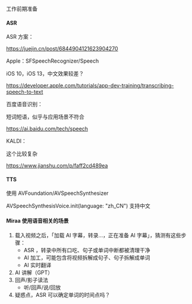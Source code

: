 工作前期准备

#### ASR

ASR 方案：

https://juejin.cn/post/6844904121623904270

Apple：SFSpeechRecognizer/Speech

iOS 10，iOS 13，中文效果较差？

https://developer.apple.com/tutorials/app-dev-training/transcribing-speech-to-text

百度语音识别：

短词短语，似乎与应用场景不符合

https://ai.baidu.com/tech/speech

KALDI：

这个比较复杂

https://www.jianshu.com/p/faff2cd489ea

#### TTS

使用 AVFoundation/AVSpeechSynthesizer

AVSpeechSynthesisVoice.init(language: "zh_CN") 支持中文

#### Miraa 使用语音相关的场景

1. 载入视频之后，「加载 AI 字幕，转录...，正在准备 AI 字幕」，猜测有这些步骤：
   * ASR ，转录中所有口吃、句子或单词中断都被清理干净
   * AI 加工，可能包含将视频拆解成句子、句子拆解成单词
   * AI 实时翻译
2. AI 讲解（GPT）
3. 回声/影子读法
   * 听/回声/说/回放
4. 疑惑点，ASR 可以确定单词的时间点吗？